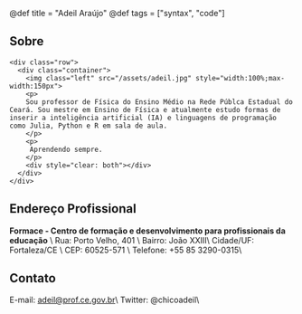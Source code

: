 @def title = "Adeil Araújo"
@def tags = ["syntax", "code"]

## Sobre

~~~
<div class="row">
  <div class="container">
    <img class="left" src="/assets/adeil.jpg" style="width:100%;max-width:150px">
    <p>
    Sou professor de Física do Ensino Médio na Rede Públca Estadual do Ceará. Sou mestre em Ensino de Física e atualmente estudo formas de inserir a inteligência artificial (IA) e linguagens de programação como Julia, Python e R em sala de aula.
    </p>
    <p>
     Aprendendo sempre.
    </p>
    <div style="clear: both"></div>      
  </div>
</div>
~~~

## Endereço Profissional

**Formace - Centro de formação e desenvolvimento para profissionais da educação** \\
Rua: Porto Velho, 401 \\
Bairro: João XXIII\\
Cidade/UF: Fortaleza/CE \\
CEP: 60525-571 \\
Telefone: +55 85 3290-0315\\

## Contato

E-mail: adeil@prof.ce.gov.br\\
Twitter: @chicoadeil\\
